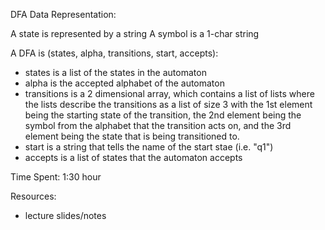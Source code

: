 DFA Data Representation: 

A state is represented by a string
A symbol is a 1-char string

A DFA is (states, alpha, transitions, start, accepts):
- states is a list of the states in the automaton
- alpha is the accepted alphabet of the automaton
- transitions is a 2 dimensional array, which contains a list of lists where the lists describe the transitions as a list of size 3 with the 1st element being the starting state of the transition, the 2nd element being the symbol from the alphabet that the transition acts on, and the 3rd element being the state that is being transitioned to. 
- start is a string that tells the name of the start stae (i.e. "q1")
- accepts is a list of states that the automaton accepts

Time Spent: 1:30 hour

Resources: 
 - lecture slides/notes
